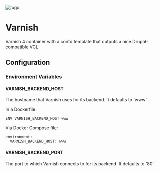 ![logo](https://www.phase2technology.com/wp-content/uploads/2015/06/logo-retina.png)

# Varnish

Varnish 4 container with a confd template that outputs a nice Drupal-compatible VCL

## Configuration

### Environment Variables

#### VARNISH_BACKEND_HOST

The hostname that Varnish uses for its backend. It defaults to 'www'.

In a Dockerfile:
```
ENV VARNISH_BACKEND_HOST www
```

Via Docker Compose file:
```
environment:
  VARNISH_BACKEND_HOST: www
```

#### VARNISH_BACKEND_PORT

The port to which Varnish connects to for its backend. It defaults to '80'.

